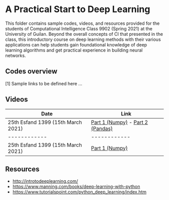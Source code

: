 # A Practical Start to Deep Learning

This folder contains sample codes, videos, and resources provided for the students of Computational Intelligence Class 9902 (Spring 2021) at the University of Guilan. Beyond the overall concepts of CI that presented in the class, this introductory course on deep learning methods with their various applications can help students gain foundational knowledge of deep learning algorithms and get practical experience in building neural networks.

## Codes overview
[1] Sample
links to be defined here ...

## Videos

| Date | Link |
| ------------ | ------------ |
| 25th Esfand 1399 (15th March 2021) | [Part 1 (Numpy)](https://drive.google.com/file/d/1qAv7rK-v4uccTbT96JXYI-GlA7nsa_YK/view?usp=sharing "Part 1 (Numpy)") - [Part 2 (Pandas)](https://drive.google.com/file/d/1DcMvc_jFhH_5hqelLM62IIf9go0hdSV_/view?usp=sharing "Part 2 (Pandas)") |
| ------------ | ------------ |
| 25th Esfand 1399 (15th March 2021) | [Part 1 (Numpy)](https://drive.google.com/file/d/1qAv7rK-v4uccTbT96JXYI-GlA7nsa_YK/view?usp=sharing "Part 1 (Numpy)") |

## Resources
- http://introtodeeplearning.com/
- https://www.manning.com/books/deep-learning-with-python
- https://www.tutorialspoint.com/python_deep_learning/index.htm
